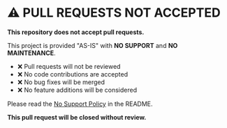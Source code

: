 # ⚠️ PULL REQUESTS NOT ACCEPTED

**This repository does not accept pull requests.**

This project is provided "AS-IS" with **NO SUPPORT** and **NO MAINTENANCE**.

- ❌ Pull requests will not be reviewed
- ❌ No code contributions are accepted
- ❌ No bug fixes will be merged
- ❌ No feature additions will be considered

Please read the [No Support Policy](https://github.com/trippixn963/QuranBot#-no-support-policy) in the README.

**This pull request will be closed without review.**
